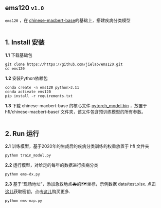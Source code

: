 
## ems120 `v1.0`

`ems120` ，在 [chinese-macbert-base](https://huggingface.co/hfl/chinese-macbert-base)的基础上，搭建疾病分类模型
<br><br>


## 1. Install 安装

<b>1.1</b> 下载基础包
```  
git clone https://https://github.com/jielab/ems120.git
cd ems120
``` 

<b>1.2</b> 安装Python依赖包
``` 
conda create -n ems120 python>3.11
conda activate ems120
pip install -r requirements.txt
``` 

<b>1.3</b> 下载 chinese-macbert-base 的核心文件 [pytorch_model.bin](https://huggingface.co/hfl/chinese-macbert-base/tree/main) ，放置于 hfl/chinese-macbert-base/ 文件夹，该文件包含预训练模型的所有参数。
<br><br>


## 2. Run 运行

<b>2.1</b>  训练模型，基于2020年的生成后的疾病分类训练的权重放置于 hfl 文件夹
```
python train_model.py
```

<b>2.2</b>  运行模型，对给定的每年的数据进行疾病分类
```
python ems-dx.py
```

<b>2.3</b>  基于“现场地址”，添加急救地点🚑的🗺坐标，示例数据 data/test.xlsx.
点击 [这儿](https://lbsyun.baidu.com)获取密钥，点击[这儿](https://lbsyun.baidu.com/cashier/quota)购买更多. 
```
python ems-map.py 
```



